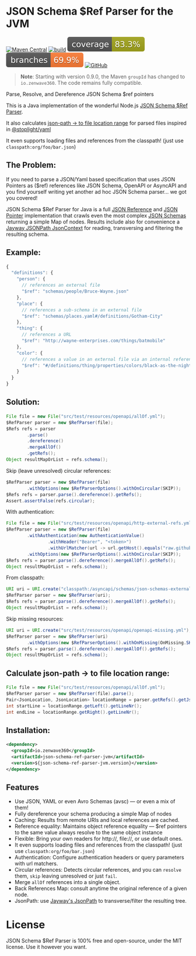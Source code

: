 JSON Schema $Ref Parser for the JVM
=====================================

[![Maven Central](https://img.shields.io/maven-central/v/io.zenwave360/json-schema-ref-parser-jvm.svg?label=Maven%20Central&logo=apachemaven)](https://search.maven.org/artifact/io.github.zenwave360/json-schema-ref-parser-jvm)
[![build](https://github.com/ZenWave360/json-schema-ref-parser-jvm/workflows/Build%20and%20Publish%20Maven%20Snapshots/badge.svg)](https://github.com/ZenWave360/json-schema-ref-parser-jvm/actions/workflows/publish-maven-snapshots.yml)
[![coverage](https://raw.githubusercontent.com/ZenWave360/json-schema-ref-parser-jvm/badges/jacoco.svg)](https://github.com/ZenWave360/json-schema-ref-parser-jvm/actions/workflows/build.yml)
[![branches coverage](https://raw.githubusercontent.com/ZenWave360/json-schema-ref-parser-jvm/badges/branches.svg)](https://github.com/ZenWave360/json-schema-ref-parser-jvm/actions/workflows/build.yml)
[![GitHub](https://img.shields.io/github/license/ZenWave360/json-schema-ref-parser-jvm)](https://github.com/ZenWave360/json-schema-ref-parser-jvm/blob/main/LICENSE)

> **Note**: Starting with version 0.9.0, the Maven `groupId` has changed to `io.zenwave360`. The code remains fully compatible.

Parse, Resolve, and Dereference JSON Schema $ref pointers

This is a Java implementation of the wonderful Node.js [JSON Schema $Ref Parser](https://apitools.dev/json-schema-ref-parser/).

It also calculates [json-path -> to file location range](#calculate-json-path---to-file-location-range) for parsed files inspired in [@stoplight/yaml](https://github.com/stoplightio/yaml)

It even supports loading files and references from the classpath! (just use `classpath:org/foo/bar.json`)

The Problem:
--------------------------

If you need to parse a JSON/Yaml based specification that uses JSON Pointers as ($ref) references like JSON Schema, OpenAPI or AsyncAPI and you find yourself writing yet another ad hoc JSON Schema parser... we got you covered!

JSON Schema $Ref Parser for Java is a full [JSON Reference](https://tools.ietf.org/html/draft-pbryan-zyp-json-ref-03) and [JSON Pointer](https://tools.ietf.org/html/rfc6901) implementation that crawls even the most complex [JSON Schemas](http://json-schema.org/latest/json-schema-core.html) returning a simple Map of nodes. Results include also for convenience a [Jayway JSONPath JsonContext](https://github.com/json-path/JsonPath/blob/master/json-path/src/main/java/com/jayway/jsonpath/internal/JsonContext.java) for reading, transversing and filtering the resulting schema.

Example:
--------------------------

```javascript
{
  "definitions": {
    "person": {
      // references an external file
      "$ref": "schemas/people/Bruce-Wayne.json"
    },
    "place": {
      // references a sub-schema in an external file
      "$ref": "schemas/places.yaml#/definitions/Gotham-City"
    },
    "thing": {
      // references a URL
      "$ref": "http://wayne-enterprises.com/things/batmobile"
    },
    "color": {
      // references a value in an external file via an internal reference
      "$ref": "#/definitions/thing/properties/colors/black-as-the-night"
    }
  }
}
```

Solution:
--------------------------

```java
File file = new File("src/test/resources/openapi/allOf.yml");
$RefParser parser = new $RefParser(file);
$Refs refs = parser
        .parse()
        .dereference()
        .mergeAllOf()
        .getRefs();
Object resultMapOrList = refs.schema();
```

Skip (leave unresolved) circular references:

```java
$RefParser parser = new $RefParser(file)
        .withOptions(new $RefParserOptions().withOnCircular(SKIP));
$Refs refs = parser.parse().dereference().getRefs();
Assert.assertFalse(refs.circular);

```

With authentication:

```java
File file = new File("src/test/resources/openapi/http-external-refs.yml");
$RefParser parser = new $RefParser(file)
        .withAuthentication(new AuthenticationValue()
                .withHeader("Bearer", "<token>")
                .withUrlMatcher(url -> url.getHost().equals("raw.githubusercontent.com")))
        .withOptions(new $RefParserOptions().withOnCircular(SKIP));
$Refs refs = parser.parse().dereference().mergeAllOf().getRefs();
Object resultMapOrList = refs.schema();
```

From classpath:

```java
URI uri = URI.create("classpath:/asyncapi/schemas/json-schemas-external-ref.yml");
$RefParser parser = new $RefParser(uri);
$Refs refs = parser.parse().dereference().mergeAllOf().getRefs();
Object resultMapOrList = refs.schema();
```

Skip missing resources:

```java
URI uri = URI.create("src/test/resources/openapi/openapi-missing.yml");
$RefParser parser = new $RefParser(uri)
        .withOptions(new $RefParserOptions().withOnMissing(OnMissing.SKIP));
$Refs refs = parser.parse().dereference().mergeAllOf().getRefs();
Object resultMapOrList = refs.schema();
```

Calculate json-path -> to file location range:
--------------------------

```java
File file = new File("src/test/resources/openapi/allOf.yml");
$RefParser parser = new $RefParser(file).parse();
Pair<JsonLocation, JsonLocation> locationRange = parser.getRefs().getJsonLocationRange("$.info");
int startLine = locationRange.getLeft().getLineNr();
int endLine = locationRange.getRight().getLineNr();
```

Installation:
--------------------------
```xml
<dependency>
  <groupId>io.zenwave360</groupId>
  <artifactId>json-schema-ref-parser-jvm</artifactId>
  <version>${json-schema-ref-parser-jvm.version}</version>
</dependency>
```

Features
--------------------------
- Use JSON, YAML or even Avro Schemas (avsc) — or even a mix of them!
- Fully dereference your schema producing a simple Map of nodes
- Caching: Results from remote URIs and local references are cached.
- Reference equality: Maintains object reference equality — $ref pointers to the same value always resolve to the same object instance
- Flexible: Bring your own readers for http://, file://, or use default ones.
- It even supports loading files and references from the classpath! (just use `classpath:org/foo/bar.json`)
- Authentication: Configure authentication headers or query parameters with url matchers.
- Circular references: Detects circular references, and you can `resolve` them, `skip` leaving unresolved or just `fail`.
- Merge `allOf` references into a single object.
- Back References Map: consult anytime the original reference of a given node.
- JsonPath: use [Jayway's JsonPath](https://github.com/json-path/JsonPath) to transverse/filter the resulting tree.


# License
JSON Schema $Ref Parser is 100% free and open-source, under the MIT license. Use it however you want.

